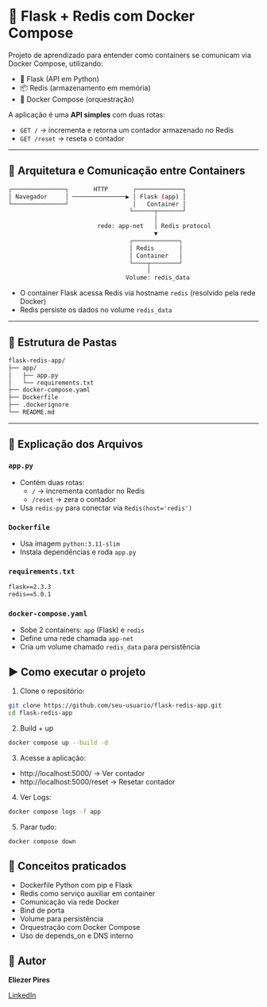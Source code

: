 # 🐳 Flask + Redis com Docker Compose

Projeto de aprendizado para entender como containers se comunicam via Docker Compose, utilizando:
- 🐍 Flask (API em Python)
- 📦 Redis (armazenamento em memória)
- 🐳 Docker Compose (orquestração)

A aplicação é uma **API simples** com duas rotas:

- `GET /` → incrementa e retorna um contador armazenado no Redis  
- `GET /reset` → reseta o contador

---

## 🧠 Arquitetura e Comunicação entre Containers
````bash
┌───────────────┐       HTTP       ┌─────────────┐
│ Navegador     │ ───────────────▶ │ Flask (app) │
└───────────────┘                  │   Container │
                                  └──────┬───────┘
                                         │
                         rede: app-net   │ Redis protocol
                                         ▼
                                  ┌─────────────┐
                                  │ Redis       │
                                  │ Container   │
                                  └────┬────────┘
                                       │
                                 Volume: redis_data
````

- O container Flask acessa Redis via hostname `redis` (resolvido pela rede Docker)
- Redis persiste os dados no volume `redis_data`

---

## 📁 Estrutura de Pastas
````bash
flask-redis-app/
├── app/
│   ├── app.py
│   └── requirements.txt
├── docker-compose.yaml
├── Dockerfile
├── .dockerignore
└── README.md
````

---

## 📝 Explicação dos Arquivos

### `app.py`
- Contém duas rotas:
  - `/` → incrementa contador no Redis
  - `/reset` → zera o contador
- Usa `redis-py` para conectar via `Redis(host='redis')`

### `Dockerfile`
- Usa imagem `python:3.11-slim`
- Instala dependências e roda `app.py`

### `requirements.txt`
```txt
flask==2.3.3
redis==5.0.1
```

### `docker-compose.yaml`
- Sobe 2 containers: `app` (Flask) e `redis`
- Define uma rede chamada `app-net`
- Cria um volume chamado `redis_data` para persistência

## ▶️ Como executar o projeto

1. Clone o repositório:
````bash
git clone https://github.com/seu-usuario/flask-redis-app.git
cd flask-redis-app
````

2. Build + up
````bash
docker compose up --build -d
````

3. Acesse a aplicação:

- http://localhost:5000/ → Ver contador
- http://localhost:5000/reset → Resetar contador

4. Ver Logs:
````bash
docker compose logs -f app
````

5. Parar tudo:
````bash
docker compose down
````

## 📌 Conceitos praticados

- Dockerfile Python com pip e Flask
- Redis como serviço auxiliar em container
- Comunicação via rede Docker
- Bind de porta
- Volume para persistência
- Orquestração com Docker Compose
- Uso de depends_on e DNS interno

## 💼 Autor

**Eliezer Pires**  

[LinkedIn](https://www.linkedin.com/in/eliezer-pires-sre-devops-aws)